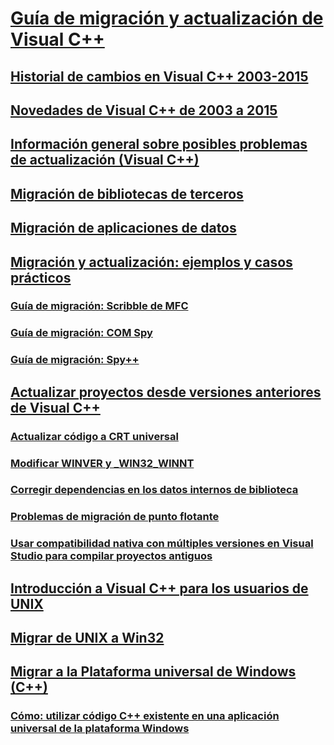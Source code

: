 # [Guía de migración y actualización de Visual C++](visual-cpp-porting-and-upgrading-guide.md)

## [Historial de cambios en Visual C++ 2003-2015](visual-cpp-change-history-2003-2015.md)

## [Novedades de Visual C++ de 2003 a 2015](visual-cpp-what-s-new-2003-through-2015.md)

## [Información general sobre posibles problemas de actualización (Visual C++)](overview-of-potential-upgrade-issues-visual-cpp.md)

## [Migración de bibliotecas de terceros](porting-third-party-libraries.md)

## [Migración de aplicaciones de datos](porting-data-applications.md)

## [Migración y actualización: ejemplos y casos prácticos](porting-and-upgrading-examples-and-case-studies.md)

### [Guía de migración: Scribble de MFC](porting-guide-mfc-scribble.md)

### [Guía de migración: COM Spy](porting-guide-com-spy.md)

### [Guía de migración: Spy++](porting-guide-spy-increment.md)

## [Actualizar proyectos desde versiones anteriores de Visual C++](upgrading-projects-from-earlier-versions-of-visual-cpp.md)

### [Actualizar código a CRT universal](upgrade-your-code-to-the-universal-crt.md)

### [Modificar WINVER y _WIN32_WINNT](modifying-winver-and-win32-winnt.md)

### [Corregir dependencias en los datos internos de biblioteca](fix-your-dependencies-on-library-internals.md)

### [Problemas de migración de punto flotante](floating-point-migration-issues.md)

### [Usar compatibilidad nativa con múltiples versiones en Visual Studio para compilar proyectos antiguos](use-native-multi-targeting.md)

## [Introducción a Visual C++ para los usuarios de UNIX](introduction-to-visual-cpp-for-unix-users.md)

## [Migrar de UNIX a Win32](porting-from-unix-to-win32.md)

## [Migrar a la Plataforma universal de Windows (C++)](porting-to-the-universal-windows-platform-cpp.md)

### [Cómo: utilizar código C++ existente en una aplicación universal de la plataforma Windows](how-to-use-existing-cpp-code-in-a-universal-windows-platform-app.md)

